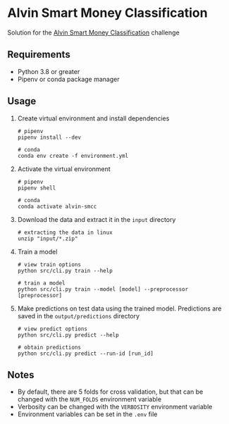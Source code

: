 # Alvin Smart Money Classification
Solution for the
[Alvin Smart Money Classification](https://zindi.africa/competitions/alvin-smart-money-management-classification-challenge)
challenge

## Requirements
- Python 3.8 or greater
- Pipenv or conda package manager

## Usage
1. Create virtual environment and install dependencies
    ```shell
    # pipenv
    pipenv install --dev

    # conda
    conda env create -f environment.yml
    ```
1. Activate the virtual environment
    ```shell
    # pipenv
    pipenv shell

    # conda
    conda activate alvin-smcc
    ```
1. Download the data and extract it in the `input` directory
    ```shell
    # extracting the data in linux
    unzip "input/*.zip"
    ```

1. Train a model
    ```shell
    # view train options
    python src/cli.py train --help

    # train a model
    python src/cli.py train --model [model] --preprocessor [preprocessor]
    ```

1. Make predictions on test data using the trained model. Predictions are saved
    in the `output/predictions` directory
    ```shell
    # view predict options
    python src/cli.py predict --help

    # obtain predictions
    python src/cli.py predict --run-id [run_id]
    ```

## Notes
- By default, there are 5 folds for cross validation, but that can
    be changed with the `NUM_FOLDS` environment variable
- Verbosity can be changed with the `VERBOSITY` environment variable
- Environment variables can be set in the `.env` file
